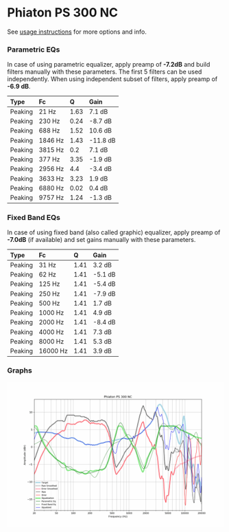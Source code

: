 # Phiaton PS 300 NC
See [usage instructions](https://github.com/jaakkopasanen/AutoEq#usage) for more options and info.

### Parametric EQs
In case of using parametric equalizer, apply preamp of **-7.2dB** and build filters manually
with these parameters. The first 5 filters can be used independently.
When using independent subset of filters, apply preamp of **-6.9 dB**.

| Type    | Fc      |    Q | Gain     |
|:--------|:--------|:-----|:---------|
| Peaking | 21 Hz   | 1.63 | 7.1 dB   |
| Peaking | 230 Hz  | 0.24 | -8.7 dB  |
| Peaking | 688 Hz  | 1.52 | 10.6 dB  |
| Peaking | 1846 Hz | 1.43 | -11.8 dB |
| Peaking | 3815 Hz | 0.2  | 7.1 dB   |
| Peaking | 377 Hz  | 3.35 | -1.9 dB  |
| Peaking | 2956 Hz | 4.4  | -3.4 dB  |
| Peaking | 3633 Hz | 3.23 | 1.9 dB   |
| Peaking | 6880 Hz | 0.02 | 0.4 dB   |
| Peaking | 9757 Hz | 1.24 | -1.3 dB  |

### Fixed Band EQs
In case of using fixed band (also called graphic) equalizer, apply preamp of **-7.0dB**
(if available) and set gains manually with these parameters.

| Type    | Fc       |    Q | Gain    |
|:--------|:---------|:-----|:--------|
| Peaking | 31 Hz    | 1.41 | 3.2 dB  |
| Peaking | 62 Hz    | 1.41 | -5.1 dB |
| Peaking | 125 Hz   | 1.41 | -5.4 dB |
| Peaking | 250 Hz   | 1.41 | -7.9 dB |
| Peaking | 500 Hz   | 1.41 | 1.7 dB  |
| Peaking | 1000 Hz  | 1.41 | 4.9 dB  |
| Peaking | 2000 Hz  | 1.41 | -8.4 dB |
| Peaking | 4000 Hz  | 1.41 | 7.3 dB  |
| Peaking | 8000 Hz  | 1.41 | 5.3 dB  |
| Peaking | 16000 Hz | 1.41 | 3.9 dB  |

### Graphs
![](./Phiaton%20PS%20300%20NC.png)